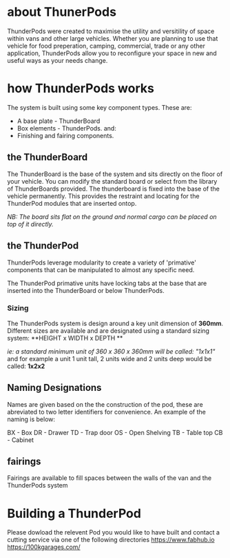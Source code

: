 # about ThunerPods
ThunderPods were created to maximise the utility and versitility of space within vans and other large vehicles. Whether you are planning to use that vehicle for food preperation, camping, commercial, trade or any other application, ThunderPods allow you to reconfigure your space in new and useful ways as your needs change.

# how ThunderPods works
The system is built using some key component types. These are:

- A base plate - ThunderBoard
- Box elements - ThunderPods. and:
- Finishing and fairing components.

## the ThunderBoard
The ThunderBoard is the base of the system and sits directly on the floor of your vehicle. You can modify the standard board or select from the library of ThunderBoards provided. The thunderboard is fixed into the base of the vehicle permanently. This provides the restraint and locating for the ThunderPod modules that are inserted ontop.

*NB: The board sits flat on the ground and normal cargo can be placed on top of it directly.*

## the ThunderPod
ThunderPods leverage modularity to create a variety of 'primative' components that can be manipulated to almost any specific need.

The ThunderPod primative units have locking tabs at the base that are inserted into the ThunderBoard or below ThunderPods.

### Sizing
The ThunderPods system is design around a key unit dimension of **360mm**. Different sizes are available and are designated using a standard sizing system:
**HEIGHT x WIDTH x DEPTH **

*ie: a standard minimum unit of 360 x 360 x 360mm will be called: "1x1x1"*
and for example a unit 1 unit tall, 2 units wide and 2 units deep would be called: **1x2x2** 

## Naming Designations 
Names are given based on the the construction of the pod, these are abreviated to two letter identifiers for convenience. An example of the naming is below:

BX - Box
DR - Drawer
TD - Trap door
OS - Open Shelving
TB - Table top
CB - Cabinet

## fairings
Fairings are available to fill spaces between the walls of the van and the ThunderPods system 

# Building a ThunderPod
Please dowload the relevent Pod you would like to have built and contact a cutting service via one of the following directories 
https://www.fabhub.io
https://100kgarages.com/





